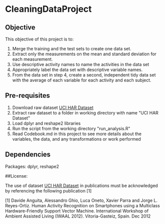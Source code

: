 # CleaningDataProject

## Objective
This objective of this project is to:
 1. Merge the training and the test sets to create one data set.
 2. Extract only the measurements on the mean and standard deviation for each measurement. 
 3. Use descriptive activity names to name the activities in the data set
 4. Appropriately label the data set with descriptive variable names. 
 5. From the data set in step 4, create a second, independent tidy data set with the average of each variable for each activity and each subject.

## Pre-requisites

 1. Download raw dataset [UCI HAR Dataset](https://d396qusza40orc.cloudfront.net/getdata%2Fprojectfiles%2FUCI%20HAR%20Dataset.zip) 
 2. Extract raw dataset to a folder in working directory with name "UCI HAR Dataset"
 3. Load dplyr and reshape2 libraries
 4. Run the script from the working directory "run_analysis.R"
 5. Read Codebook.md in this project to see more details about the variables, the data, and any transformations or work  performed

## Dependencies

Packages: dplyr, reshape2


##License:

The use of dataset [UCI HAR Dataset](https://d396qusza40orc.cloudfront.net/getdata%2Fprojectfiles%2FUCI%20HAR%20Dataset.zip) in publications must be acknowledged by referencing the following publication [1] 

[1] Davide Anguita, Alessandro Ghio, Luca Oneto, Xavier Parra and Jorge L. Reyes-Ortiz. Human Activity Recognition on Smartphones using a Multiclass Hardware-Friendly Support Vector Machine. International Workshop of Ambient Assisted Living (IWAAL 2012). Vitoria-Gasteiz, Spain. Dec 2012
